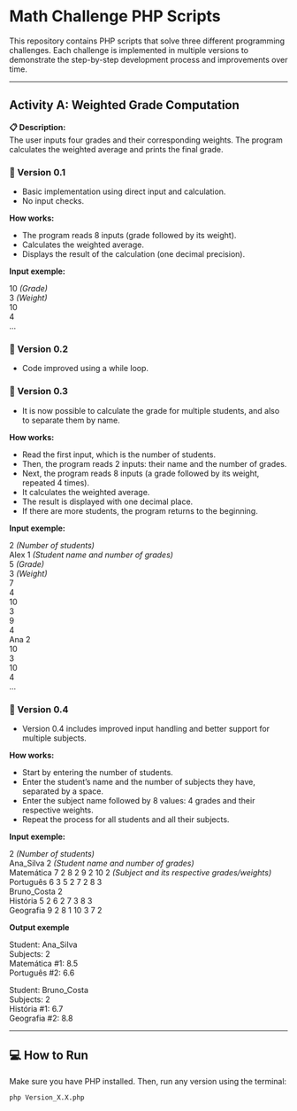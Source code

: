 # Math Challenge PHP Scripts

This repository contains PHP scripts that solve three different programming challenges. Each challenge is implemented in multiple versions to demonstrate the step-by-step development process and improvements over time.

---

## Activity A: Weighted Grade Computation

**📋 Description:**  
The user inputs four grades and their corresponding weights. The program calculates the weighted average and prints the final grade.

### 🔹 Version 0.1
- Basic implementation using direct input and calculation.
- No input checks.

**How works:**
- The program reads 8 inputs (grade followed by its weight).
- Calculates the weighted average.
- Displays the result of the calculation (one decimal precision).

**Input exemple:**

10 *(Grade)*\
3 *(Weight)*\
10\
4\
...

### 🔹 Version 0.2
- Code improved using a while loop.

### 🔹 Version 0.3
- It is now possible to calculate the grade for multiple students, and also to separate them by name.

**How works:**
- Read the first input, which is the number of students.
- Then, the program reads 2 inputs: their name and the number of grades.
- Next, the program reads 8 inputs (a grade followed by its weight, repeated 4 times).
- It calculates the weighted average.
- The result is displayed with one decimal place.
- If there are more students, the program returns to the beginning.

**Input exemple:**

2 *(Number of students)*\
Alex 1 *(Student name and number of grades)*\
5 *(Grade)*\
3 *(Weight)*\
7\
4\
10\
3\
9\
4\
Ana 2\
10\
3\
10\
4\
...

### 🔹 Version 0.4
- Version 0.4 includes improved input handling and better support for multiple subjects.

**How works:**
- Start by entering the number of students.
- Enter the student’s name and the number of subjects they have, separated by a space.
- Enter the subject name followed by 8 values: 4 grades and their respective weights.
- Repeat the process for all students and all their subjects.

**Input exemple:**

2 *(Number of students)*\
Ana_Silva 2 *(Student name and number of grades)*\
Matemática 7 2 8 2 9 2 10 2 *(Subject and its respective grades/weights)*\
Português 6 3 5 2 7 2 8 3\
Bruno_Costa 2\
História 5 2 6 2 7 3 8 3\
Geografia 9 2 8 1 10 3 7 2

**Output exemple**

Student: Ana_Silva \
Subjects: 2\
Matemática #1: 8.5\
Português #2: 6.6

Student: Bruno_Costa \
Subjects: 2\
História #1: 6.7\
Geografia #2: 8.8

---

## 💻 How to Run

Make sure you have PHP installed. Then, run any version using the terminal:

```bash
php Version_X.X.php
